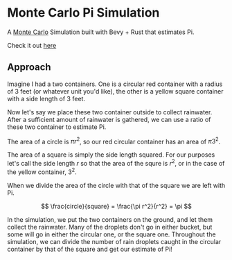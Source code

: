 # Monte Carlo Pi Simulation

A [Monte Carlo](https://en.wikipedia.org/wiki/Monte_Carlo_method) Simulation built with Bevy + Rust that estimates Pi.

Check it out [here](https://dbusteed.github.io/monte-carlo-pi)

## Approach

Imagine I had a two containers. One is a circular red container with a radius of 3 feet (or whatever unit you'd like), the other is a yellow square container with a side length of 3 feet.

Now let's say we place these two container outside to collect rainwater. After a sufficient amount of rainwater is gathered, we can use a ratio of these two container to estimate Pi.

The area of a circle is $\pi r^2$, so our red circular container has an area of $\pi 3^2$.

The area of a square is simply the side length squared. For our purposes let's call the side length $r$ so that the area of the squre is $r^2$, or in the case of the yellow container, $3^2$.

When we divide the area of the circle with that of the square we are left with Pi.

$$ \frac{circle}{square} = \frac{\pi r^2}{r^2} = \pi $$

In the simulation, we put the two containers on the ground, and let them collect the rainwater. Many of the droplets don't go in either bucket, but some will go in either the circular one, or the square one. Throughout the simulation, we can divide the number of rain droplets caught in the circular container by that of the square and get our estimate of Pi!
